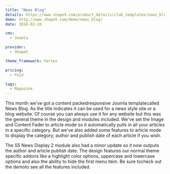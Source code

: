 ```yaml
---
title: "News Blog"
details: https://www.shape5.com/product_details/club_templates/news_blog_-_club_template.html
demo: http://www.shape5.com/demo/news_blog/
date: 2018-02-10

cms: 
  - Joomla

provider:
  - Shape5

theme_framework: Vertex

pricing:
  - Paid

tags:
  - Magazine
---
```


This month we've got a content packedresponsive Joomla templatecalled News Blog. As the title indicates it can be used for a news style site or a blog website. Of course you can always use it for any website but this was the general theme in the design and modules included. We've set the Image and Content Fader to article mode so it automatically pulls in all your articles in a specific category. But we've also added some features to article mode to display the category, author and publish date of each article if you wish.

The S5 News Display 2 module also had a minor update so it now outputs the author and article publish date. The design features our normal theme specific addons like a highlight color options, uppercase and lowercase options and also the ability to hide the first menu item. Be sure tocheck out the demoto see all the features included.
